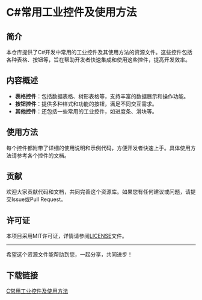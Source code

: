 # C#常用工业控件及使用方法

## 简介
本仓库提供了C#开发中常用的工业控件及其使用方法的资源文件。这些控件包括各种表格、按钮等，旨在帮助开发者快速集成和使用这些控件，提高开发效率。

## 内容概述
- **表格控件**：包括数据表格、树形表格等，支持丰富的数据展示和操作功能。
- **按钮控件**：提供多种样式和功能的按钮，满足不同交互需求。
- **其他控件**：还包括一些常用的工业控件，如进度条、滑块等。

## 使用方法
每个控件都附带了详细的使用说明和示例代码，方便开发者快速上手。具体使用方法请参考各个控件的文档。

## 贡献
欢迎大家贡献代码和文档，共同完善这个资源库。如果您有任何建议或问题，请提交Issue或Pull Request。

## 许可证
本项目采用MIT许可证，详情请参阅[LICENSE](LICENSE)文件。

---

希望这个资源文件能帮助到您，一起分享，共同进步！

## 下载链接

[C常用工业控件及使用方法](https://pan.quark.cn/s/9fc1ae7c23b3)
